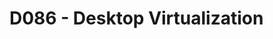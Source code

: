 # D086 - Desktop Virtualization
<!-- 
PROBLEM STATEMENT

The Sparkit Company began by publishing books that teach English to middle and high school students. The company has increased in popularity throughout the years. They diversified their revenue stream by developing video games based on the characters from their novels. The Sparkit Company's Board of Directors desires that the company discover cost-cutting measures while continuing to promote its brand. The Board believes that by leveraging virtualization, the organization can uncover opportunities for innovation and productivity improvement. SC will expand its endeavor to the Windows and Linux systems, as well as hire additional technological professionals to make the company's gaming products available to new markets.

Sparkit Company's development team will have several operating systems on one workstation by developing a virtual environment for Quality Assurance testing. Furthermore, by eliminating the need to physically relocate and switch between workstations to test different features on different machines, existing and future IT personnel will be much more productive. Furthermore, by keeping each workstation build under the $800 budget, this environment will reduce hardware expenditures. 
-->